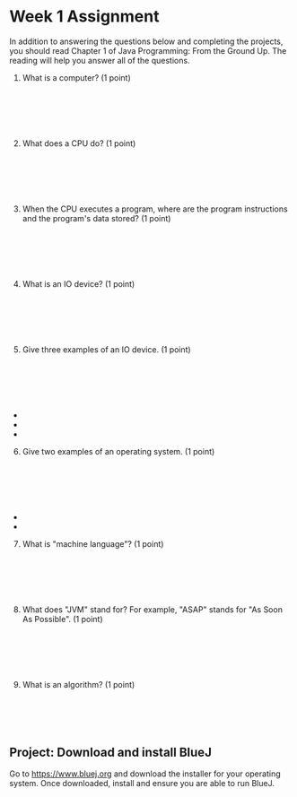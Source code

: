# Week 1 Assignment

In addition to answering the questions below and completing the projects, you
should read Chapter 1 of Java Programming: From the Ground Up. The reading will
help you answer all of the questions.

<style>
ol > li { margin-bottom: 100px; }
</style>

1. What is a computer? (1 point)
2. What does a CPU do? (1 point)
3. When the CPU executes a program, where are the program instructions and the
   program's data stored? (1 point)
4. What is an IO device? (1 point)
5. Give three examples of an IO device. (1 point)
  - &nbsp;
  - &nbsp;
  - &nbsp;
6. Give two examples of an operating system. (1 point)
  - &nbsp;
  - &nbsp;
7. What is "machine language"? (1 point)
8. What does "JVM" stand for? For example, "ASAP" stands for "As Soon As
   Possible". (1 point)
9. What is an algorithm? (1 point)


## Project: Download and install BlueJ

Go to https://www.bluej.org and download the installer for your operating
system. Once downloaded, install and ensure you are able to run BlueJ.
